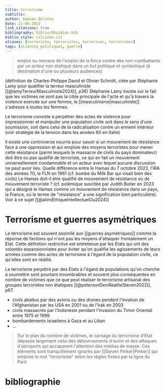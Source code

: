 ```yaml
---
title: terrorisme
subtitle:
author: Damien Belvèze
date: 21-06-2022
link_citations: true
bibliography: biblio/Obsidian.bib
biblio_style: csl\ieee.csl
aliases: [terroriste, terroristes, terroriser, terrorismes]
tags: [sciences_politiques, guerre]
---
```

> emploi ou menace de l'emploi de la force contre des non-combattants par un acteur non étatique dans un but politique et symbolique (à destination d'une ou plusieurs audiences)

(définition de Charles-Philippe David et Olivier Schmitt, citée par Stéphanie Lamy pour qualifier la terreur masculiniste [[@lamyTerreurMasculiniste2024]], p36)
Stéphanie Lamy insiste sur le fait que les victimes ne sont pas la cible principale de l'acte et qu'à travers la violence exercée sur une femme, le [[masculinisme|masculiniste]] s'adresse à toutes les femmes. 



Le terrorisme consiste à perpétrer des actes de violence pour impressionner et manipuler une population civile soit dans le sens d'une soumission, soit dans celui de la radicalisation contre un ennemi intérieur (voir stratégie de la tension dans les années 60 en Italie)

Il existe une controverse nourrie pour savoir si un mouvement de résistance face à une oppression et qui emploie des moyens terroristes pour mener cette résistance (parmi lesquels le massacre de civils du pays dominateur) doit être ou pas qualifié de terroriste, ce qui en fait un mouvement universellement condamnable et un acteur avec lequel aucune discussion ne peut avoir lieu. 
Quelle différence entre le Hamas du 7 octobre 2023, l'IRA des années 70, le FLN en 1961 (cf. bombe du Milk Bar qui visait bien des civils)
Le Hamas doit-il être qualifié de mouvement de résistance ou de mouvement terroriste ? (cf. polémique suscitée par Judith Butler en 2023 qui a désigné le Hamas comme un mouvement de résistance dans un pays, la France, où le terme de "résistance" a une signification bien particulière). Voir à ce sujet [[@alimiEthiqueIntellectuelOu2024]]


# Terrorisme et guerres asymétriques

Le terrorisme est souvent assimilé aux [[guerres asymétriques]] comme la réponse de factions qui n'ont pas les moyens d'attaquer frontalement un Etat. 
Cette définition restrictive est entretenue par les Etats qui ont des volontés expansionnistes pour éviter qu'on qualifie les agissements de leurs armées comme des actes de terrorisme à l'égard de la population civile, ce qu'elles sont en réalité. 

Le terrorisme perpétré par des Etats à l'égard de populations qu'on cherche à soumettre sont pourtant innombrables et souvent plus conséquentes en nombre de victimes que ce que peut réaliser le terrorisme artisanal des groupes terroristes non étatiques [[@petersonDeniRealiteSteven2022]], p67. 

- civils abattus par des avions ou des drones pendant l'invation de l'Afghanistan par les USA en 2001 ou de l'Irak en 2003
- civils massacrés par l'Indonésie pendant l'invasion du Timor Oriental entre 1975 et 1999
- bombardements israeliens à Gaza et au Liban
- ...

> Sur le plan du nombre de victimes, le carnage du terrorisme d'Etat dépasse largement celui des détournements d'avion et des attaques d'aéroports qui accaparent l'attention des médias de masse. Ces éléments sont tranquillement ignorés par [[Steven Pinker|Pinker]] qui emploie le mot "terrorisme" selon les règles fixées par la ligne du Parti





# bibliographie

